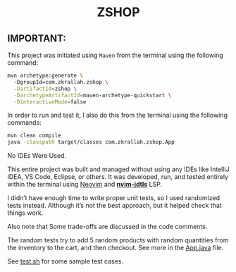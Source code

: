 <h1 align="center"> ZSHOP </h1>

## IMPORTANT:

This project was initiated using `Maven` from the terminal using the following command:
```bash
mvn archetype:generate \                                                                     
  -DgroupId=com.zkrallah.zshop \
  -DartifactId=zshop \
  -DarchetypeArtifactId=maven-archetype-quickstart \
  -DinteractiveMode=false
```

In order to run and test it, I also do this from the terminal using the following commands:
```bash
mvn clean compile
java -classpath target/classes com.zkrallah.zshop.App
```

 No IDEs Were Used.

 This entire project was built and managed without using any IDEs like IntelliJ IDEA, VS Code, Eclipse, or others. It was developed, run, and tested entirely within the terminal using [Neovim](https://neovim.io/) and **[nvim-jdtls](https://github.com/mfussenegger/nvim-jdtls)** LSP.

I didn’t have enough time to write proper unit tests, so I used randomized tests instead. Although it’s not the best approach, but it helped check that things work.

Also note that Some trade-offs are discussed in the code comments.

The random tests try to add 5 random products with random quantities from the inventory to the cart, and then checkout. See more in the [App.java](https://github.com/muhammadzkralla/zshop/blob/master/shop/src/main/java/com/zkrallah/zshop/App.java) file.

See [test.sh](https://github.com/muhammadzkralla/zshop/blob/master/shop/test.sh) for some sample test cases.
